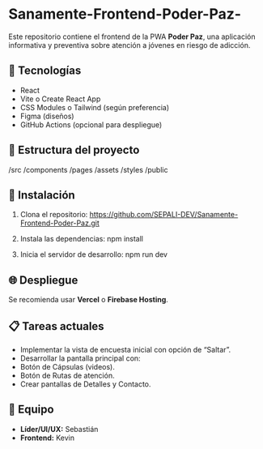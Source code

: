 # Sanamente-Frontend-Poder-Paz-
Este repositorio contiene el frontend de la PWA **Poder Paz**, una aplicación informativa y preventiva sobre atención a jóvenes en riesgo de adicción.

## 🧩 Tecnologías
- React
- Vite o Create React App
- CSS Modules o Tailwind (según preferencia)
- Figma (diseños)
- GitHub Actions (opcional para despliegue)

## 📂 Estructura del proyecto

/src
  /components
  /pages
  /assets
  /styles
/public



## 🚀 Instalación

1. Clona el repositorio:
   https://github.com/SEPALI-DEV/Sanamente-Frontend-Poder-Paz.git

2. Instala las dependencias: npm install
3. Inicia el servidor de desarrollo: npm run dev


## 🌐 Despliegue
Se recomienda usar **Vercel** o **Firebase Hosting**.

## 📋 Tareas actuales
- Implementar la vista de encuesta inicial con opción de “Saltar”.
- Desarrollar la pantalla principal con:
- Botón de Cápsulas (videos).
- Botón de Rutas de atención.
- Crear pantallas de Detalles y Contacto.

## 👥 Equipo
- **Líder/UI/UX:** Sebastián
- **Frontend:** Kevin

   

